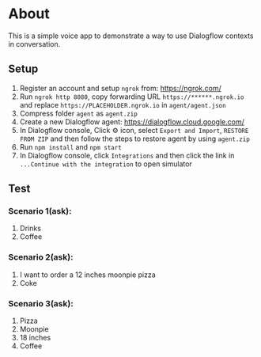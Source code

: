 # About

This is a simple voice app to demonstrate a way to use Dialogflow contexts in conversation.

## Setup

1. Register an account and setup `ngrok` from: https://ngrok.com/
2. Run `ngrok http 8080`, copy forwarding URL `https://******.ngrok.io` and replace `https://PLACEHOLDER.ngrok.io` in `agent/agent.json`
3. Compress folder `agent` as `agent.zip`
4. Create a new Dialogflow agent: https://dialogflow.cloud.google.com/
5. In Dialogflow console, Click ⚙️ icon, select `Export and Import`, `RESTORE FROM ZIP` and then follow the steps to restore agent by using `agent.zip`
6. Run `npm install` and `npm start`
7. In Dialogflow console, click `Integrations` and then click the link in `...Continue with the integration` to open simulator

## Test

### Scenario 1(ask):
1. Drinks
2. Coffee

### Scenario 2(ask):
1. I want to order a 12 inches moonpie pizza
2. Coke

### Scenario 3(ask):
1. Pizza
2. Moonpie
3. 18 inches
4. Coffee